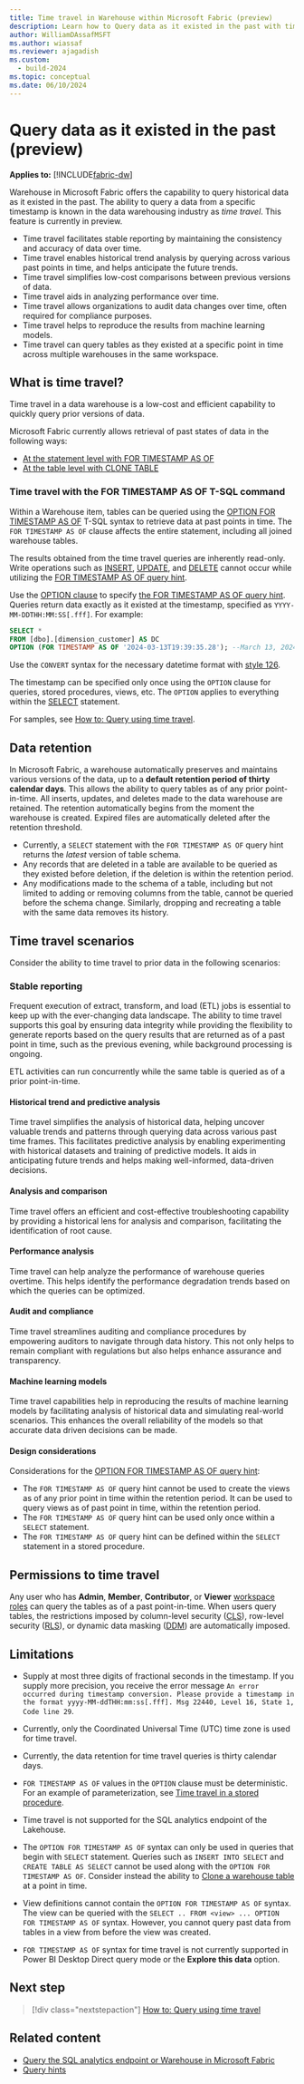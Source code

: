 ```yaml
---
title: Time travel in Warehouse within Microsoft Fabric (preview)
description: Learn how to Query data as it existed in the past with time travel in Warehouse in Microsoft Fabric.
author: WilliamDAssafMSFT
ms.author: wiassaf
ms.reviewer: ajagadish
ms.custom:
  - build-2024
ms.topic: conceptual
ms.date: 06/10/2024
---
```

# Query data as it existed in the past (preview)

**Applies to:** [!INCLUDE[fabric-dw](includes/applies-to-version/fabric-dw.md)]

Warehouse in Microsoft Fabric offers the capability to query historical data as it existed in the past. The ability to query a data from a specific timestamp is known in the data warehousing industry as *time travel*. This feature is currently in preview.

- Time travel facilitates stable reporting by maintaining the consistency and accuracy of data over time.
- Time travel enables historical trend analysis by querying across various past points in time, and helps anticipate the future trends.
- Time travel simplifies low-cost comparisons between previous versions of data.
- Time travel aids in analyzing performance over time.
- Time travel allows organizations to audit data changes over time, often required for compliance purposes.
- Time travel helps to reproduce the results from machine learning models.
- Time travel can query tables as they existed at a specific point in time across multiple warehouses in the same workspace.

## What is time travel?

Time travel in a data warehouse is a low-cost and efficient capability to quickly query prior versions of data.

Microsoft Fabric currently allows retrieval of past states of data in the following ways:

- [At the statement level with FOR TIMESTAMP AS OF](#time-travel-with-the-for-timestamp-as-of-t-sql-command)
- [At the table level with CLONE TABLE](clone-table.md)

### Time travel with the FOR TIMESTAMP AS OF T-SQL command

Within a Warehouse item, tables can be queried using the [OPTION FOR TIMESTAMP AS OF](/sql/t-sql/queries/hints-transact-sql-query?view=fabric&preserve-view=true#for-timestamp) T-SQL syntax to retrieve data at past points in time. The `FOR TIMESTAMP AS OF` clause affects the entire statement, including all joined warehouse tables.

The results obtained from the time travel queries are inherently read-only. Write operations such as [INSERT](/sql/t-sql/statements/insert-transact-sql?view=fabric&preserve-view=true), [UPDATE](/sql/t-sql/queries/update-transact-sql?view=fabric&preserve-view=true), and [DELETE](/sql/t-sql/statements/delete-transact-sql?view=fabric&preserve-view=true) cannot occur while utilizing the [FOR TIMESTAMP AS OF query hint](/sql/t-sql/queries/hints-transact-sql-query?view=fabric&preserve-view=true).

Use the [OPTION clause](/sql/t-sql/queries/option-clause-transact-sql?view=fabric&preserve-view=true) to specify [the FOR TIMESTAMP AS OF query hint](/sql/t-sql/queries/hints-transact-sql-query?view=fabric&preserve-view=true). Queries return data exactly as it existed at the timestamp, specified as `YYYY-MM-DDTHH:MM:SS[.fff]`. For example:

```sql
SELECT *
FROM [dbo].[dimension_customer] AS DC
OPTION (FOR TIMESTAMP AS OF '2024-03-13T19:39:35.28'); --March 13, 2024 at 7:39:35.28 PM UTC
```

Use the `CONVERT` syntax for the necessary datetime format with [style 126](/sql/t-sql/functions/cast-and-convert-transact-sql?view=fabric&preserve-view=true#date-and-time-styles).

The timestamp can be specified only once using the `OPTION` clause for queries, stored procedures, views, etc. The `OPTION` applies to everything within the [SELECT](/sql/t-sql/queries/select-transact-sql?view=fabric&preserve-view=true) statement.

For samples, see [How to: Query using time travel](how-to-query-using-time-travel.md).

## Data retention

In Microsoft Fabric, a warehouse automatically preserves and maintains various versions of the data, up to a **default retention period of thirty calendar days**. This allows the ability to query tables as of any prior point-in-time. All inserts, updates, and deletes made to the data warehouse are retained. The retention automatically begins from the moment the warehouse is created. Expired files are automatically deleted after the retention threshold.

- Currently, a `SELECT` statement with the `FOR TIMESTAMP AS OF` query hint returns the *latest* version of table schema.
- Any records that are deleted in a table are available to be queried as they existed before deletion, if the deletion is within the retention period.
- Any modifications made to the schema of a table, including but not limited to adding or removing columns from the table, cannot be queried before the schema change. Similarly, dropping and recreating a table with the same data removes its history.

## Time travel scenarios

Consider the ability to time travel to prior data in the following scenarios:

### Stable reporting

Frequent execution of extract, transform, and load (ETL) jobs is essential to keep up with the ever-changing data landscape. The ability to time travel supports this goal by ensuring data integrity while providing the flexibility to generate reports based on the query results that are returned as of a past point in time, such as the previous evening, while background processing is ongoing.

ETL activities can run concurrently while the same table is queried as of a prior point-in-time.

#### Historical trend and predictive analysis

Time travel simplifies the analysis of historical data, helping uncover valuable trends and patterns through querying data across various past time frames. This facilitates predictive analysis by enabling experimenting with historical datasets and training of predictive models. It aids in anticipating future trends and helps making well-informed, data-driven decisions.

#### Analysis and comparison

Time travel offers an efficient and cost-effective troubleshooting capability by providing a historical lens for analysis and comparison, facilitating the identification of root cause.

#### Performance analysis

Time travel can help analyze the performance of warehouse queries overtime. This helps identify the performance degradation trends based on which the queries can be optimized.

#### Audit and compliance

Time travel streamlines auditing and compliance procedures by empowering auditors to navigate through data history. This not only helps to remain compliant with regulations but also helps enhance assurance and transparency.

#### Machine learning models

Time travel capabilities help in reproducing the results of machine learning models by facilitating analysis of historical data and simulating real-world scenarios. This enhances the overall reliability of the models so that accurate data driven decisions can be made.

#### Design considerations

Considerations for the [OPTION FOR TIMESTAMP AS OF query hint](/sql/t-sql/queries/hints-transact-sql-query?view=fabric&preserve-view=true#for-timestamp):

- The `FOR TIMESTAMP AS OF` query hint cannot be used to create the views as of any prior point in time within the retention period. It can be used to query views as of past point in time, within the retention period.
- The `FOR TIMESTAMP AS OF` query hint can be used only once within a `SELECT` statement.
- The `FOR TIMESTAMP AS OF` query hint can be defined within the `SELECT` statement in a stored procedure.

## Permissions to time travel

Any user who has **Admin**, **Member**, **Contributor**, or **Viewer** [workspace roles](../data-warehouse/workspace-roles.md) can query the tables as of a past point-in-time. When users query tables, the restrictions imposed by column-level security ([CLS](column-level-security.md)), row-level security ([RLS](row-level-security.md)), or dynamic data masking ([DDM](dynamic-data-masking.md)) are automatically imposed.

## Limitations

- Supply at most three digits of fractional seconds in the timestamp. If you supply more precision, you receive the error message `An error occurred during timestamp conversion. Please provide a timestamp in the format yyyy-MM-ddTHH:mm:ss[.fff]. Msg 22440, Level 16, State 1, Code line 29`.
- Currently, only the Coordinated Universal Time (UTC) time zone is used for time travel.
- Currently, the data retention for time travel queries is thirty calendar days.

- `FOR TIMESTAMP AS OF` values in the `OPTION` clause must be deterministic. For an example of parameterization, see [Time travel in a stored procedure](how-to-query-using-time-travel.md#time-travel-in-a-stored-procedure).
- Time travel is not supported for the SQL analytics endpoint of the Lakehouse.
- The `OPTION FOR TIMESTAMP AS OF` syntax can only be used in queries that begin with `SELECT` statement. Queries such as `INSERT INTO SELECT` and `CREATE TABLE AS SELECT` cannot be used along with the `OPTION FOR TIMESTAMP AS OF`. Consider instead the ability to [Clone a warehouse table](clone-table.md) at a point in time.
- View definitions cannot contain the `OPTION FOR TIMESTAMP AS OF` syntax. The view can be queried with the `SELECT .. FROM <view> ... OPTION FOR TIMESTAMP AS OF` syntax. However, you cannot query past data from tables in a view from before the view was created.
- `FOR TIMESTAMP AS OF` syntax for time travel is not currently supported in Power BI Desktop Direct query mode or the **Explore this data** option.

## Next step

> [!div class="nextstepaction"]
> [How to: Query using time travel](how-to-query-using-time-travel.md)

## Related content

- [Query the SQL analytics endpoint or Warehouse in Microsoft Fabric](query-warehouse.md)
- [Query hints](/sql/t-sql/queries/hints-transact-sql-query?view=fabric&preserve-view=true)

